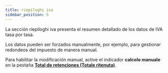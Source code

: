 ```yaml
---
title: riepiloghi iva
sidebar_position: 5
---
```


La sección riepiloghi iva presenta el resumen detallado de los datos de IVA tasa por tasa.

Los datos pueden ser forzados manualmente, por ejemplo, para gestionar redondeos del impuesto de manera manual. 

Para habilitar la modificación manual, active el indicador **calcolo manuale** en la pestaña **[Total de retenciones (Totale ritenuta)](/docs/finance-area/professional-men/compensations-management/total-withholding-tax)**.
